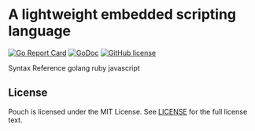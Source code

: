 # A lightweight embedded scripting language

[![Go Report Card](https://goreportcard.com/badge/github.com/wzshiming/gs)](https://goreportcard.com/report/github.com/wzshiming/gs)
[![GoDoc](https://godoc.org/github.com/wzshiming/gs?status.svg)](https://godoc.org/github.com/wzshiming/gs)
[![GitHub license](https://img.shields.io/github/license/wzshiming/gs.svg)](https://github.com/wzshiming/gs/blob/master/LICENSE)

Syntax Reference golang ruby javascript

## License

Pouch is licensed under the MIT License. See [LICENSE](https://github.com/wzshiming/gs/blob/master/LICENSE) for the full license text.
